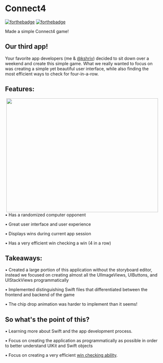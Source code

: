 # Connect4
[![forthebadge](http://forthebadge.com/images/badges/made-with-swift.svg)](http://forthebadge.com)	[![forthebadge](http://forthebadge.com/images/badges/built-with-love.svg)](http://forthebadge.com)

Made a simple Connect4 game! 

## Our third app!
Your favorite app developers (me & [@kshriv](https://github.com/kshriv)) decided to sit down over a weekend and create this simple game. What we really wanted to focus on was creating a simple yet beautiful user interface, while also finding the most efficient ways to check for four-in-a-row.



## Features:

<img src="https://media.giphy.com/media/IdrUBRSKHuFIHpDASC/giphy.gif" width="500" height="375" img align="right">

• Has a randomized computer opponent

• Great user interface and user experience

• Displays wins during current app session

• Has a very efficient win checking a win (4 in a row) 



## Takeaways:

• Created a large portion of this application without the storyboard editor, instead we focused on creating almost all the UIImageViews, UIButtons, and UIStackViews programmatically

• Implemented distinguishing Swift files that differentiated between the frontend and backend of the game

• The chip drop animation was harder to implement than it seems!



## So what's the point of this?

• Learning more about Swift and the app development process.

• Focus on creating the application as programmatically as possible in order to better understand UIKit and Swift objects

• Focus on creating a very efficient [win checking ability](https://github.com/thearijain/MixIt/blob/master/ReadMePictures/isWin()%20(2).pdf).



